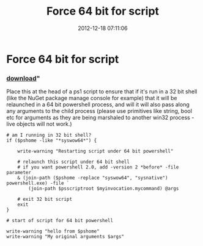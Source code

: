 ﻿---
pid:            3827
parent:         0
children:       
poster:         Oisin Grehan
title:          Force 64 bit for script
date:           2012-12-18 07:11:06
format:         posh
---

# Force 64 bit for script

### [download](3827.ps1)"

Place this at the head of a ps1 script to ensure that if it's run in a 32 bit shell (like the NuGet package manage console for example) that it will be relaunched in a 64 bit powershell process, and will it will also pass along any arguments to the child process (please use primitives like string, bool etc for arguments as they are being marshaled to another win32 process - live objects will not work.)

```posh
# am I running in 32 bit shell?
if ($pshome -like "*syswow64*") {
	
	write-warning "Restarting script under 64 bit powershell"

	# relaunch this script under 64 bit shell
	# if you want powershell 2.0, add -version 2 *before* -file parameter
	& (join-path ($pshome -replace "syswow64", "sysnative") powershell.exe) -file `
		(join-path $psscriptroot $myinvocation.mycommand) @args

	# exit 32 bit script
	exit
}

# start of script for 64 bit powershell

write-warning "hello from $pshome"
write-warning "My original arguments $args"

```

